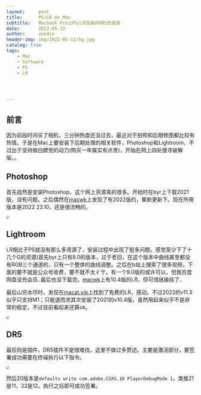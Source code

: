 ```yaml
---
layout:     post
title:      PS/LR on Mac
subtitle:   Macbook Pro上PS/LR及插件DR5的安装
date:       2022-05-12
author:     zondie
header-img: img/2022-05-12/bg.jpg
catalog: true
tags:
    - Mac
    - Software
    - PS
    - LR




---
```


<script type="text/x-mathjax-config">   MathJax.Hub.Config({     tex2jax: {       inlineMath: [ ['$','$'], ["\\(","\\)"] ],       processEscapes: true     }   }); </script>

<script src="https://cdn.mathjax.org/mathjax/latest/MathJax.js?config=TeX-AMS-MML_HTMLorMML" type="text/javascript"></script>

## 前言

因为前段时间买了相机，三分钟热度还没过去，最近对于拍照和后期修图都比较有热情。于是在Mac上要安装下后期处理的相关软件，Photoshop和Lightroom，不过出于坚持做白嫖党的动力(购买一年属实有点贵)，开始在网上四处搜寻破解版。。

## Photoshop

首先自然是安装Photoshop，这个网上资源真的很多。开始时在byr上下载2021版，没有问题。之后偶然在[macwk](https://macwk.com)上发现了有2022版的，果断更新下。现在所用版本是2022 23.10，还是很流畅的。

<img src="https://zondie17.github.io/img/2022-05-12/ps.png" style="zoom:50%;" />

## Lightroom

LR相比于PS就没有那么多资源了，安装过程中出现了挺多问题。感觉至少下了十几个G的资源)首先byr上只有8.0的版本，过于老旧，在这个版本中曲线甚至都没有RGB三个通道的，只有一个整体的曲线调整。之后在b站上搜索了很多视频，下面的要不就是公众号收费，要不就不太彳亍。有一个9.0版的或许可以，但我百度网盘没充会员..最后也没下载完。[macwk](https://macwk.com)上有10.4版的LR，但可惜链接挂了..

最后山穷水尽时，发现在[macat.vip](https://www.macat.vip)上找到了免费的LR，感动。不过2022的v11.3似乎只支持M1；只能退而求其次安装了2021的v10.4版，虽然用起来似乎不是非常的稳定，不过目前看起来还算ok。

<img src="https://zondie17.github.io/img/2022-05-12/lr.png" style="zoom:50%;" />

## DR5

最后则是插件，DR5插件不是很难找，这里不做过多赘述。主要是激活部分，要签署成功需要在终端执行以下指令。

<img src="https://zondie17.github.io/img/2022-05-12/sign.png" style="zoom:50%;" />

然后20版本是`defaults write com.adobe.CSXS.10 PlayerDebugMode 1`，类推21是11，22是12。执行之后即可成功签署。